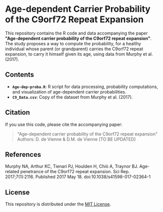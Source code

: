 
# Age-dependent Carrier Probability of the C9orf72 Repeat Expansion

This repository contains the R code and data accompanying the paper **"Age-dependent carrier probability of the C9orf72 repeat expansion"**. The study proposes a way to compute the probability, for a healthy individual whose parent (or grandparent) carries the C9orf72 repeat expansion, to carry it himself given its age, using data from Murphy et al. (2017).

## Contents

- **`Age-dep-proba.R`**: R script for data processing, probability computations, and visualization of age-dependent carrier probabilities.
- **`C9_Data.csv`**: Copy of the dataset from Murphy et al. (2017).

## Citation

If you use this code, please cite the accompanying paper:

> "Age-dependent carrier probability of the C9orf72 repeat expansion"  
> Authors: D. de Vienne & D.M. de Vienne [TO BE UPDATED] 

## References

Murphy NA, Arthur KC, Tienari PJ, Houlden H, Chiò A, Traynor BJ. Age-related penetrance of the C9orf72 repeat expansion. Sci Rep. 2017;7(1):2116. Published 2017 May 18. doi:10.1038/s41598-017-02364-1

## License

This repository is distributed under the [MIT License](LICENSE).